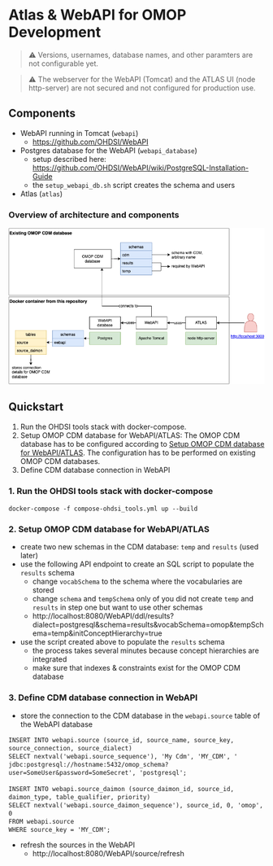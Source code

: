# Atlas & WebAPI for OMOP Development

> ⚠️ Versions, usernames, database names, and other paramters are not configurable yet.

> ⚠️ The webserver for the WebAPI (Tomcat) and the ATLAS UI (node http-server) are not secured and not configured for production use.

## Components

- WebAPI running in Tomcat (`webapi`)
    - https://github.com/OHDSI/WebAPI
- Postgres database for the WebAPI (`webapi_database`)
    - setup described here: https://github.com/OHDSI/WebAPI/wiki/PostgreSQL-Installation-Guide
    - the `setup_webapi_db.sh` script creates the schema and users
- Atlas (`atlas`)

### Overview of architecture and components

![Component model](components.png "Overview")

## Quickstart

1. Run the OHDSI tools stack with docker-compose.
2. Setup OMOP CDM database for WebAPI/ATLAS: The OMOP CDM database has to be configured according to [Setup OMOP CDM database for WebAPI/ATLAS](##-setup-omop-cdm-database-for-webapiatlas). The configuration has to be performed on existing OMOP CDM databases.
3. Define CDM database connection in WebAPI

### 1. Run the OHDSI tools stack with docker-compose

```
docker-compose -f compose-ohdsi_tools.yml up --build
```

### 2. Setup OMOP CDM database for WebAPI/ATLAS

- create two new schemas in the CDM database: `temp` and `results` (used later)
- use the following API endpoint to create an SQL script to populate the `results` schema
	- change `vocabSchema` to the schema where the vocabularies are stored
	- change `schema` and `tempSchema` only of you did not create `temp` and `results` in step one but want to use other schemas	
	- http://localhost:8080/WebAPI/ddl/results?dialect=postgresql&schema=results&vocabSchema=omop&tempSchema=temp&initConceptHierarchy=true
- use the script created above to populate the `results` schema
	- the process takes several minutes because concept hierarchies are integrated
	- make sure that indexes & constraints exist for the OMOP CDM database


### 3. Define CDM database connection in WebAPI

- store the connection to the CDM database in the `webapi.source` table of the WebAPI database
```
INSERT INTO webapi.source (source_id, source_name, source_key, source_connection, source_dialect) 
SELECT nextval('webapi.source_sequence'), 'My Cdm', 'MY_CDM', ' jdbc:postgresql://hostname:5432/omop_schema?user=SomeUser&password=SomeSecret', 'postgresql';

INSERT INTO webapi.source_daimon (source_daimon_id, source_id, daimon_type, table_qualifier, priority) 
SELECT nextval('webapi.source_daimon_sequence'), source_id, 0, 'omop', 0
FROM webapi.source
WHERE source_key = 'MY_CDM';
```

- refresh the sources in the WebAPI
	- http://localhost:8080/WebAPI/source/refresh
